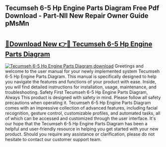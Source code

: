 ## Tecumseh 6-5 Hp Engine Parts Diagram Free Pdf Download - Part-NlI New Repair Owner Guide pMsMn

# <h2><a href="http://dfmo3jj.blite.top/?on=Tecumseh+6-5+Hp+Engine+Parts+Diagram">🔗Download New 👉🔴 Tecumseh 6-5 Hp Engine Parts Diagram</a></h2>

[![Tecumseh 6-5 Hp Engine Parts Diagram download](https://i.imgur.com/lujVjoI.png)](http://dfmo3jj.blite.top/?on=Tecumseh+6-5+Hp+Engine+Parts+Diagram)
Greetings and welcome to the user manual for your newly implemented system Tecumseh 6-5 Hp Engine Parts Diagram. This manual is specifically designed to help you navigate the features and functions of your product with ease. Inside, you will find detailed instructions for installation, usage, maintenance, and troubleshooting. Safety First Tecumseh 6-5 Hp Engine Parts Diagram, Always This product is designed with safety in mind. Please follow all safety precautions when operating it. Tecumseh 6-5 Hp Engine Parts Diagram comes with an impressive collection of advanced features, including facial recognition, gesture control, customizable profiles, and automated tasks, all of which can be accessed and customized through the user interface. It's our hope that the Tecumseh 6-5 Hp Engine Parts Diagram has been a helpful and user-friendly resource in helping you get started with your new product. Should you require any assistance or clarification, please do not hesitate to contact our customer support team.
